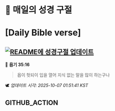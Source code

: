 # 🙏 매일의 성경 구절
# [Daily Bible verse]
## [![README에 성경구절 업데이트](https://github.com/DONGSUKA/first_test/actions/workflows/update-readme-bible.yml/badge.svg)](https://github.com/DONGSUKA/first_test/actions/workflows/update-readme-bible.yml)
<!-- START_BIBLE_VERSE -->
📖 **욥기 35:16**
> 욥이 헛되이 입을 열어 지식 없는 말을 많이 하는구나

🕊️ _업데이트 시각: 2025-10-07 01:51:41 KST_
  <!-- END_BIBLE_VERSE -->
## GITHUB_ACTION
